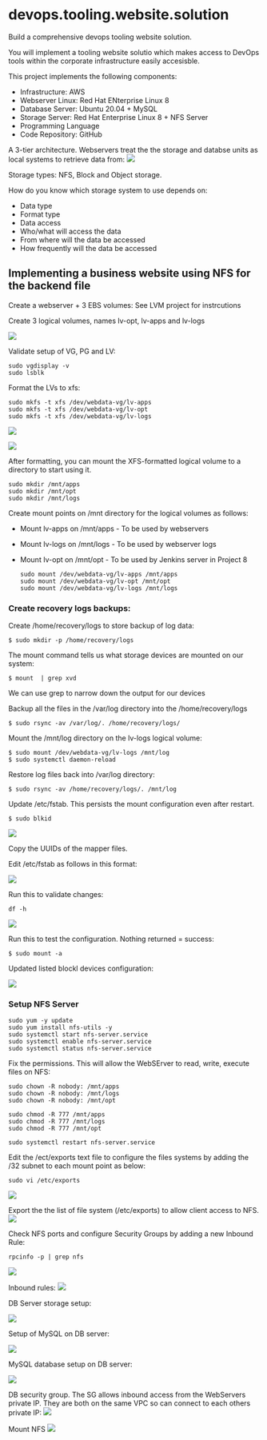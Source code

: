 # devops.tooling.website.solution
Build a comprehensive devops tooling website solution.

You will implement a tooling website solutio which makes access to DevOps tools within the corporate infrastructure easily accesisble. 

This project implements the following components:

  - Infrastructure: AWS
  - Webserver Linux: Red Hat ENterprise Linux 8
  - Database Server: Ubuntu 20.04 + MySQL
  - Storage Server: Red Hat Enterprise Linux 8 + NFS Server
  - Programming Language
  - Code Repository: GitHub

A 3-tier architecture.
Webservers treat the the storage and databse units as local systems to retrieve data from:
![](https://github.com/naqeebghazi/devops.tooling.website.solution/blob/main/images/1.three-tierArchitecture.png?raw=true)

Storage types:
NFS, Block and Object storage.

How do you know which storage system to use depends on:
  - Data type
  - Format type
  - Data access
  - Who/what will access the data
  - From where will the data be accessed
  - How frequently will the data be accessed

## Implementing a business website using NFS for the backend file

Create a webserver + 3 EBS volumes: See LVM project for instrcutions

Create 3 logical volumes, names lv-opt, lv-apps and lv-logs

![](https://github.com/naqeebghazi/devops.tooling.website.solution/blob/main/images/lvcreate123.png?raw=true)

Validate setup of VG, PG and LV:

    sudo vgdisplay -v
    sudo lsblk

Format the LVs to xfs:

    sudo mkfs -t xfs /dev/webdata-vg/lv-apps
    sudo mkfs -t xfs /dev/webdata-vg/lv-opt
    sudo mkfs -t xfs /dev/webdata-vg/lv-logs

![](https://github.com/naqeebghazi/devops.tooling.website.solution/blob/main/images/sudomkfs.xfs.png?raw=true)

![](https://github.com/naqeebghazi/devops.tooling.website.solution/blob/main/images/formatXFSsuccess.png?raw=true)

After formatting, you can mount the XFS-formatted logical volume to a directory to start using it. 

    sudo mkdir /mnt/apps
    sudo mkdir /mnt/opt
    sudo mkdir /mnt/logs

Create mount points on /mnt directory for the logical volumes as follows: 
- Mount lv-apps on /mnt/apps - To be used by webservers 
- Mount Iv-logs on /mnt/logs - To be used by webserver logs
- Mount Iv-opt on /mnt/opt - To be used by Jenkins server in Project 8

      sudo mount /dev/webdata-vg/lv-apps /mnt/apps
      sudo mount /dev/webdata-vg/lv-opt /mnt/opt
      sudo mount /dev/webdata-vg/lv-logs /mnt/logs

### Create recovery logs backups:

Create /home/recovery/logs to store backup of log data:

    $ sudo mkdir -p /home/recovery/logs

The mount command tells us what storage devices are mounted on our system:

    $ mount  | grep xvd

We can use grep to narrow down the output for our devices

Backup all the files in the /var/log directory into the /home/recovery/logs

    $ sudo rsync -av /var/log/. /home/recovery/logs/

Mount the /mnt/log directory on the lv-logs logical volume:

    $ sudo mount /dev/webdata-vg/lv-logs /mnt/log
    $ sudo systemctl daemon-reload

Restore log files back into /var/log directory:

    $ sudo rsync -av /home/recovery/logs/. /mnt/log

Update /etc/fstab. This persists the mount configuration even after restart.

    $ sudo blkid 

![](https://github.com/naqeebghazi/devops.tooling.website.solution/blob/main/images/blkid.png?raw=true)

Copy the UUIDs of the mapper files.

Edit /etc/fstab as follows in this format:

![](https://github.com/naqeebghazi/devops.tooling.website.solution/blob/main/images/fstab.png?raw=true)

Run this to validate changes:

    df -h 

![](https://github.com/naqeebghazi/devops.tooling.website.solution/blob/main/images/df-h_AFTERmounting_all_3.png?raw=true)

Run this to test the configuration. Nothing returned = success:

    $ sudo mount -a

Updated listed blockl devices configuration:

![](https://github.com/naqeebghazi/devops.tooling.website.solution/blob/main/images/lsblk2.png?raw=true)

### Setup NFS Server

    sudo yum -y update
    sudo yum install nfs-utils -y
    sudo systemctl start nfs-server.service
    sudo systemctl enable nfs-server.service
    sudo systemctl status nfs-server.service


Fix the permissions. This will allow the WebSErver to read, write, execute files on NFS:

    sudo chown -R nobody: /mnt/apps
    sudo chown -R nobody: /mnt/logs
    sudo chown -R nobody: /mnt/opt
    
    sudo chmod -R 777 /mnt/apps
    sudo chmod -R 777 /mnt/logs
    sudo chmod -R 777 /mnt/opt
    
    sudo systemctl restart nfs-server.service

Edit the /ect/exports text file to configure the files systems by adding the /32 subnet to each mount point as below:

    sudo vi /etc/exports

![](https://github.com/naqeebghazi/devops.tooling.website.solution/blob/main/images/etc.Exports.png?raw=true)

Export the the list of file system (/etc/exports) to allow client access to NFS.  
![](https://github.com/naqeebghazi/devops.tooling.website.solution/blob/main/images/exportfs*.png?raw=true)

Check NFS ports and configure Security Groups by adding a new Inbound Rule:

    rpcinfo -p | grep nfs

![](https://github.com/naqeebghazi/devops.tooling.website.solution/blob/main/images/rpcinfo-p.png?raw=true)

Inbound rules:
![](https://github.com/naqeebghazi/devops.tooling.website.solution/blob/main/images/inboundRules.png?raw=true)



DB Server storage setup:

![](https://github.com/naqeebghazi/devops.tooling.website.solution/blob/main/images/DBserverBlockSetup.png?raw=true)

Setup of MySQL on DB server:

![](https://github.com/naqeebghazi/devops.tooling.website.solution/blob/main/images/MySQLstatus.png?raw=true)

MySQL database setup on DB server:

![](https://github.com/naqeebghazi/devops.tooling.website.solution/blob/main/images/mysqlToolingSetup.png?raw=true)


DB security group. The SG allows inbound access from the WebServers private IP. They are both on the same VPC so can connect to each others private IP:
![](https://github.com/naqeebghazi/devops.tooling.website.solution/blob/main/images/DBsecuritygroup.png?raw=true)

Mount NFS
![](https://github.com/naqeebghazi/devops.tooling.website.solution/blob/main/images/mountNFS.png?raw=true)


